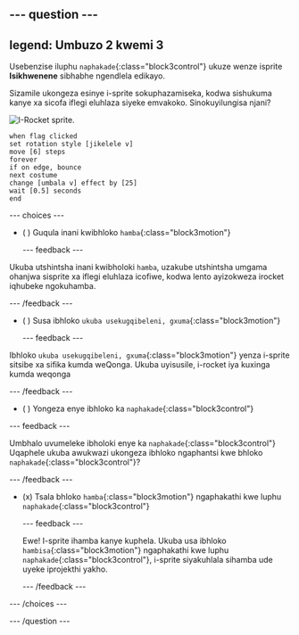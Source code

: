 --- question ---
---
legend: Umbuzo 2 kwemi 3
---

Usebenzise iluphu `naphakade`{:class="block3control"} ukuze wenze isprite **Isikhwenene** sibhabhe ngendlela edikayo.

Sizamile ukongeza esinye i-sprite sokuphazamiseka, kodwa sishukuma kanye xa sicofa iflegi eluhlaza siyeke emvakoko. Sinokuyilungisa njani?

![I-Rocket sprite.](images/rocket-sprite.png)

```blocks3
when flag clicked
set rotation style [jikelele v] 
move [6] steps 
forever 
if on edge, bounce 
next costume 
change [umbala v] effect by [25] 
wait [0.5] seconds 
end
```

--- choices ---

- ( ) Guqula inani kwibhloko `hamba`{:class="block3motion"}

  --- feedback ---

Ukuba utshintsha inani kwibholoki `hamba`, uzakube utshintsha umgama ohanjwa sisprite xa iflegi eluhlaza icofiwe, kodwa lento ayizokweza irocket iqhubeke ngokuhamba.

  --- /feedback ---

- ( ) Susa ibhloko `ukuba usekugqibeleni, gxuma`{:class="block3motion"}

  --- feedback ---

Ibhloko `ukuba usekugqibeleni, gxuma`{:class="block3motion"}  yenza i-sprite sitsibe xa sifika kumda weQonga. Ukuba uyisusile, i-rocket iya kuxinga kumda weqonga

  --- /feedback ---

- ( ) Yongeza enye ibhloko ka `naphakade`{:class="block3control"}

--- feedback ---

Umbhalo uvumeleke ibholoki enye ka `naphakade`{:class="block3control"}  Uqaphele ukuba awukwazi ukongeza ibhloko ngaphantsi kwe bhloko `naphakade`{:class="block3control"}?

--- /feedback ---

- (x) Tsala bhloko `hamba`{:class="block3motion"} ngaphakathi kwe luphu `naphakade`{:class="block3control"}

  --- feedback ---

  Ewe! I-sprite ihamba kanye kuphela. Ukuba usa ibhloko `hambisa`{:class="block3motion"}  ngaphakathi kwe luphu `naphakade`{:class="block3control"}, i-sprite siyakuhlala sihamba ude uyeke iprojekthi yakho.

  --- /feedback ---

--- /choices ---

--- /question ---
